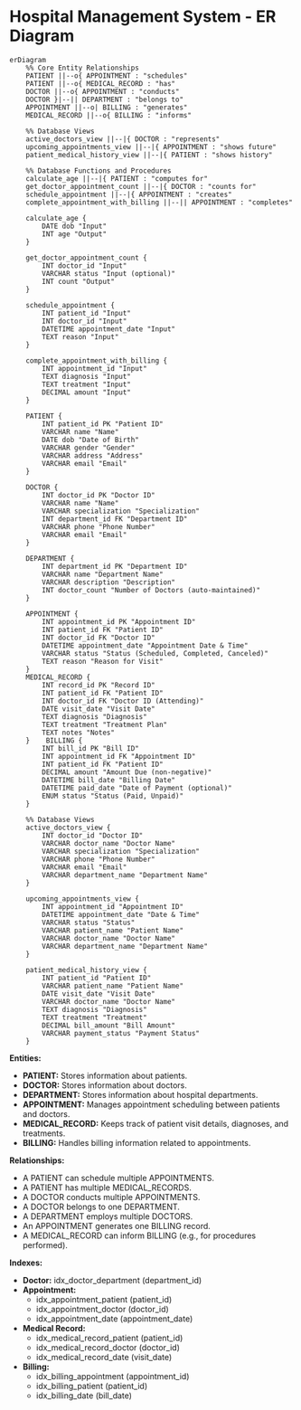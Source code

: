 # Hospital Management System - ER Diagram

```mermaid
erDiagram
    %% Core Entity Relationships
    PATIENT ||--o{ APPOINTMENT : "schedules"
    PATIENT ||--o{ MEDICAL_RECORD : "has"
    DOCTOR ||--o{ APPOINTMENT : "conducts"
    DOCTOR }|--|| DEPARTMENT : "belongs to"
    APPOINTMENT ||--o| BILLING : "generates"
    MEDICAL_RECORD ||--o{ BILLING : "informs"

    %% Database Views
    active_doctors_view ||--|{ DOCTOR : "represents"
    upcoming_appointments_view ||--|{ APPOINTMENT : "shows future"
    patient_medical_history_view ||--|{ PATIENT : "shows history"

    %% Database Functions and Procedures
    calculate_age ||--|{ PATIENT : "computes for"
    get_doctor_appointment_count ||--|{ DOCTOR : "counts for"
    schedule_appointment ||--|{ APPOINTMENT : "creates"
    complete_appointment_with_billing ||--|| APPOINTMENT : "completes"

    calculate_age {
        DATE dob "Input"
        INT age "Output"
    }

    get_doctor_appointment_count {
        INT doctor_id "Input"
        VARCHAR status "Input (optional)"
        INT count "Output"
    }

    schedule_appointment {
        INT patient_id "Input"
        INT doctor_id "Input"
        DATETIME appointment_date "Input"
        TEXT reason "Input"
    }

    complete_appointment_with_billing {
        INT appointment_id "Input"
        TEXT diagnosis "Input"
        TEXT treatment "Input"
        DECIMAL amount "Input"
    }

    PATIENT {
        INT patient_id PK "Patient ID"
        VARCHAR name "Name"
        DATE dob "Date of Birth"
        VARCHAR gender "Gender"
        VARCHAR address "Address"
        VARCHAR email "Email"
    }

    DOCTOR {
        INT doctor_id PK "Doctor ID"
        VARCHAR name "Name"
        VARCHAR specialization "Specialization"
        INT department_id FK "Department ID"
        VARCHAR phone "Phone Number"
        VARCHAR email "Email"
    }

    DEPARTMENT {
        INT department_id PK "Department ID"
        VARCHAR name "Department Name"
        VARCHAR description "Description"
        INT doctor_count "Number of Doctors (auto-maintained)"
    }

    APPOINTMENT {
        INT appointment_id PK "Appointment ID"
        INT patient_id FK "Patient ID"
        INT doctor_id FK "Doctor ID"
        DATETIME appointment_date "Appointment Date & Time"
        VARCHAR status "Status (Scheduled, Completed, Canceled)"
        TEXT reason "Reason for Visit"
    }
    MEDICAL_RECORD {
        INT record_id PK "Record ID"
        INT patient_id FK "Patient ID"
        INT doctor_id FK "Doctor ID (Attending)"
        DATE visit_date "Visit Date"
        TEXT diagnosis "Diagnosis"
        TEXT treatment "Treatment Plan"
        TEXT notes "Notes"
    }    BILLING {
        INT bill_id PK "Bill ID"
        INT appointment_id FK "Appointment ID"
        INT patient_id FK "Patient ID"
        DECIMAL amount "Amount Due (non-negative)"
        DATETIME bill_date "Billing Date"
        DATETIME paid_date "Date of Payment (optional)"
        ENUM status "Status (Paid, Unpaid)"
    }

    %% Database Views
    active_doctors_view {
        INT doctor_id "Doctor ID"
        VARCHAR doctor_name "Doctor Name"
        VARCHAR specialization "Specialization"
        VARCHAR phone "Phone Number"
        VARCHAR email "Email"
        VARCHAR department_name "Department Name"
    }

    upcoming_appointments_view {
        INT appointment_id "Appointment ID"
        DATETIME appointment_date "Date & Time"
        VARCHAR status "Status"
        VARCHAR patient_name "Patient Name"
        VARCHAR doctor_name "Doctor Name"
        VARCHAR department_name "Department Name"
    }

    patient_medical_history_view {
        INT patient_id "Patient ID"
        VARCHAR patient_name "Patient Name"
        DATE visit_date "Visit Date"
        VARCHAR doctor_name "Doctor Name"
        TEXT diagnosis "Diagnosis"
        TEXT treatment "Treatment"
        DECIMAL bill_amount "Bill Amount"
        VARCHAR payment_status "Payment Status"
    }

```

**Entities:**

*   **PATIENT:** Stores information about patients.
*   **DOCTOR:** Stores information about doctors.
*   **DEPARTMENT:** Stores information about hospital departments.
*   **APPOINTMENT:** Manages appointment scheduling between patients and doctors.
*   **MEDICAL\_RECORD:** Keeps track of patient visit details, diagnoses, and treatments.
*   **BILLING:** Handles billing information related to appointments.

**Relationships:**

*   A PATIENT can schedule multiple APPOINTMENTS.
*   A PATIENT has multiple MEDICAL\_RECORDS.
*   A DOCTOR conducts multiple APPOINTMENTS.
*   A DOCTOR belongs to one DEPARTMENT.
*   A DEPARTMENT employs multiple DOCTORS.
*   An APPOINTMENT generates one BILLING record.
*   A MEDICAL\_RECORD can inform BILLING (e.g., for procedures performed).

**Indexes:**

*   **Doctor:** idx_doctor_department (department_id)
*   **Appointment:** 
    * idx_appointment_patient (patient_id)
    * idx_appointment_doctor (doctor_id)
    * idx_appointment_date (appointment_date)
*   **Medical Record:**
    * idx_medical_record_patient (patient_id)
    * idx_medical_record_doctor (doctor_id)
    * idx_medical_record_date (visit_date)
*   **Billing:**
    * idx_billing_appointment (appointment_id)
    * idx_billing_patient (patient_id)
    * idx_billing_date (bill_date)
